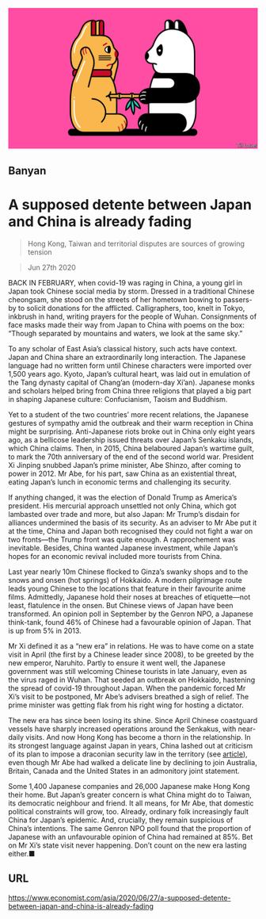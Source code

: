 ![](./images/20200627_ASD000_0.jpg)

## Banyan

# A supposed detente between Japan and China is already fading

> Hong Kong, Taiwan and territorial disputes are sources of growing tension

> Jun 27th 2020

BACK IN FEBRUARY, when covid-19 was raging in China, a young girl in Japan took Chinese social media by storm. Dressed in a traditional Chinese cheongsam, she stood on the streets of her hometown bowing to passers-by to solicit donations for the afflicted. Calligraphers, too, knelt in Tokyo, inkbrush in hand, writing prayers for the people of Wuhan. Consignments of face masks made their way from Japan to China with poems on the box: “Though separated by mountains and waters, we look at the same sky.”

To any scholar of East Asia’s classical history, such acts have context. Japan and China share an extraordinarily long interaction. The Japanese language had no written form until Chinese characters were imported over 1,500 years ago. Kyoto, Japan’s cultural heart, was laid out in emulation of the Tang dynasty capital of Chang’an (modern-day Xi’an). Japanese monks and scholars helped bring from China three religions that played a big part in shaping Japanese culture: Confucianism, Taoism and Buddhism.

Yet to a student of the two countries’ more recent relations, the Japanese gestures of sympathy amid the outbreak and their warm reception in China might be surprising. Anti-Japanese riots broke out in China only eight years ago, as a bellicose leadership issued threats over Japan’s Senkaku islands, which China claims. Then, in 2015, China belaboured Japan’s wartime guilt, to mark the 70th anniversary of the end of the second world war. President Xi Jinping snubbed Japan’s prime minister, Abe Shinzo, after coming to power in 2012. Mr Abe, for his part, saw China as an existential threat, eating Japan’s lunch in economic terms and challenging its security.

If anything changed, it was the election of Donald Trump as America’s president. His mercurial approach unsettled not only China, which got lambasted over trade and more, but also Japan: Mr Trump’s disdain for alliances undermined the basis of its security. As an adviser to Mr Abe put it at the time, China and Japan both recognised they could not fight a war on two fronts—the Trump front was quite enough. A rapprochement was inevitable. Besides, China wanted Japanese investment, while Japan’s hopes for an economic revival included more tourists from China.

Last year nearly 10m Chinese flocked to Ginza’s swanky shops and to the snows and onsen (hot springs) of Hokkaido. A modern pilgrimage route leads young Chinese to the locations that feature in their favourite anime films. Admittedly, Japanese hold their noses at breaches of etiquette—not least, flatulence in the onsen. But Chinese views of Japan have been transformed. An opinion poll in September by the Genron NPO, a Japanese think-tank, found 46% of Chinese had a favourable opinion of Japan. That is up from 5% in 2013.

Mr Xi defined it as a “new era” in relations. He was to have come on a state visit in April (the first by a Chinese leader since 2008), to be greeted by the new emperor, Naruhito. Partly to ensure it went well, the Japanese government was still welcoming Chinese tourists in late January, even as the virus raged in Wuhan. That seeded an outbreak on Hokkaido, hastening the spread of covid-19 throughout Japan. When the pandemic forced Mr Xi’s visit to be postponed, Mr Abe’s advisers breathed a sigh of relief. The prime minister was getting flak from his right wing for hosting a dictator.

The new era has since been losing its shine. Since April Chinese coastguard vessels have sharply increased operations around the Senkakus, with near-daily visits. And now Hong Kong has become a thorn in the relationship. In its strongest language against Japan in years, China lashed out at criticism of its plan to impose a draconian security law in the territory (see [article](https://www.economist.com//china/2020/06/27/china-is-secretive-about-its-new-national-security-law-for-hong-kong)), even though Mr Abe had walked a delicate line by declining to join Australia, Britain, Canada and the United States in an admonitory joint statement.

Some 1,400 Japanese companies and 26,000 Japanese make Hong Kong their home. But Japan’s greater concern is what China might do to Taiwan, its democratic neighbour and friend. It all means, for Mr Abe, that domestic political constraints will grow, too. Already, ordinary folk increasingly fault China for Japan’s epidemic. And, crucially, they remain suspicious of China’s intentions. The same Genron NPO poll found that the proportion of Japanese with an unfavourable opinion of China had remained at 85%. Bet on Mr Xi’s state visit never happening. Don’t count on the new era lasting either.■

## URL

https://www.economist.com/asia/2020/06/27/a-supposed-detente-between-japan-and-china-is-already-fading
